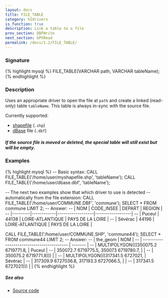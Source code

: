 ```yaml
---
layout: docs
title: FILE_TABLE
category: h2drivers
is_function: true
description: Link a table to a file
prev_section: DBFWrite
next_section: GPXRead
permalink: /docs/1.2/FILE_TABLE/
---
```


### Signature

{% highlight mysql %}
FILE_TABLE(VARCHAR path, VARCHAR tableName);
{% endhighlight %}

### Description

Uses an appropriate driver to open the file at `path` and create a
linked (read-only) table `tableName`.
This table is always in-sync with the source file.

Currently supported:

* [shapefile][wikishp] (`.shp`)
* [dBase][wikidbf] file (`.dbf`)

<div class="note warning">
  <h5>If the source file is moved or deleted, the special table will still
  exist but will be empty.</h5>
</div>

### Examples

{% highlight mysql %}
-- Basic syntax:
CALL FILE_TABLE('/home/user/myshapefile.shp', 'tableName');
CALL FILE_TABLE('/home/user/dbase.dbf', 'tableName');

-- The next two examples show that which driver to use is detected
-- automatically from the file extension:
CALL FILE_TABLE('/home/user/COMMUNE.DBF', 'commune');
SELECT * FROM commune LIMIT 2;
-- Answer:
-- |   NOM   | CODE_INSEE |      DEPART      |      REGION      |
-- |---------|------------|------------------|------------------|
-- | Puceul  |   44138    | LOIRE-ATLANTIQUE | PAYS DE LA LOIRE |
-- | Sévérac |   44196    | LOIRE-ATLANTIQUE | PAYS DE LA LOIRE |

CALL FILE_TABLE('/home/user/COMMUNE.SHP', 'commune44');
SELECT * FROM commune44 LIMIT 2;
-- Answer:
-- |                 the_geom                  |   NOM   |
-- | ----------------------------------------- | ------- |
-- | MULTIPOLYGON(((350075.2 6719771.8,        | Puceul  |
-- |   350072.7 6719775.5, 350073 6719780.7,   |         |
-- |   350075.2 6719771.8)))                   |         |
-- | MULTIPOLYGON(((317341.5 6727021,          | Sévérac |
-- |   317309.9 6727036.8, 317193.3 6727066.5, |         |
-- |   317341.5 6727021)))                     |         |
{% endhighlight %}

##### See also

* <a href="https://github.com/orbisgis/h2gis/blob/master/h2drivers/src/main/java/org/h2gis/drivers/DriverManager.java" target="_blank">Source code</a>

[wikidbf]: http://en.wikipedia.org/wiki/DBase
[wikishp]: http://en.wikipedia.org/wiki/Shapefile
